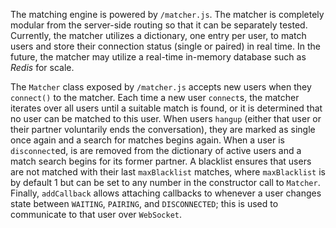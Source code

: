 The matching engine is powered by `/matcher.js`. The matcher is completely modular from the server-side routing so that it can be separately tested. Currently, the matcher utilizes a dictionary, one entry per user, to match users and store their connection status (single or paired) in real time. In the future, the matcher may utilize a real-time in-memory database such as *Redis* for scale.

The `Matcher` class exposed by `/matcher.js` accepts new users when they `connect()` to the matcher. Each time a new user `connect`s, the matcher iterates over all users until a suitable match is found, or it is determined that no user can be matched to this user. When users `hangup` (either that user or their partner voluntarily ends the conversation), they are marked as single once again and a search for matches begins again. When a user is `disconnect`ed, is are removed from the dictionary of active users and a match search begins for its former partner. A blacklist ensures that users are not matched with their last `maxBlacklist` matches, where `maxBlacklist` is by default 1 but can be set to any number in the constructor call to `Matcher`. Finally, `addCallback` allows attaching callbacks to whenever a user changes state between `WAITING`, `PAIRING`, and `DISCONNECTED`; this is used to communicate to that user over `WebSocket`.